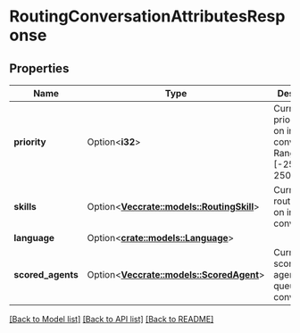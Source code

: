# RoutingConversationAttributesResponse

## Properties

Name | Type | Description | Notes
------------ | ------------- | ------------- | -------------
**priority** | Option<**i32**> | Current priority value on in-queue conversation. Range:[-25000000, 25000000] | [optional]
**skills** | Option<[**Vec<crate::models::RoutingSkill>**](RoutingSkill.md)> | Current routing skills on in-queue conversation | [optional]
**language** | Option<[**crate::models::Language**](Language.md)> |  | [optional]
**scored_agents** | Option<[**Vec<crate::models::ScoredAgent>**](ScoredAgent.md)> | Current scored agents on in-queue conversation | [optional]

[[Back to Model list]](../README.md#documentation-for-models) [[Back to API list]](../README.md#documentation-for-api-endpoints) [[Back to README]](../README.md)


